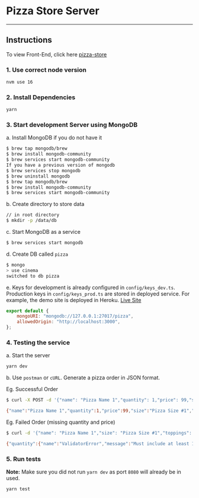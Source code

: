 # Pizza Store Server

---

## Instructions

To view Front-End, click here [pizza-store](https://github.com/thisisharrison/pizza-store)

### 1. Use correct node version

```bash
nvm use 16
```

### 2. Install Dependencies

```bash
yarn
```

### 3. Start development Server using MongoDB

a. Install MongoDB if you do not have it

```bash
$ brew tap mongodb/brew
$ brew install mongodb-community
$ brew services start mongodb-community
If you have a previous version of mongodb
$ brew services stop mongodb
$ brew uninstall mongodb
$ brew tap mongodb/brew
$ brew install mongodb-community
$ brew services start mongodb-community
```

b. Create directory to store data

```bash
// in root directory
$ mkdir -p /data/db
```

c. Start MongoDB as a service

```bash
$ brew services start mongodb
```

d. Create DB called `pizza`

```bash
$ mongo
> use cinema
switched to db pizza
```

e. Keys for development is already configured in `config/keys_dev.ts`. Production keys in `config/keys_prod.ts` are stored in deployed service. For example, the demo site is deployed in Heroku. [Live Site](https://thisisharrison.github.io/pizza-store/)

```js
export default {
    mongoURI: "mongodb://127.0.0.1:27017/pizza",
    allowedOrigin: "http://localhost:3000",
};
```

### 4. Testing the service

a. Start the server

```bash
yarn dev
```

b. Use `postman` or `cURL`. Generate a pizza order in JSON format.

Eg. Successful Order

```bash
$ curl -X POST -d '{"name": "Pizza Name 1","quantity": 1,"price": 99,"size": "Pizza Size #1","toppings": ["Pizza Topping #9","Pizza Topping #8"]}' -H 'Content-Type: application/json' http://localhost:8080/api/orders

{"name":"Pizza Name 1","quantity":1,"price":99,"size":"Pizza Size #1","toppings":["Pizza Topping #9","Pizza Topping #8"],"_id":"61acf967b4ea5a177df1e754","createdAt":"2021-12-05T17:39:51.190Z","updatedAt":"2021-12-05T17:39:51.190Z","__v":0}
```

Eg. Failed Order (missing quantity and price)

```bash
$ curl -d '{"name": "Pizza Name 1","size": "Pizza Size #1","toppings": ["Pizza Topping #9","Pizza Topping #8"]}' -H 'Content-Type: application/json' http://localhost:8080/api/orders

{"quantity":{"name":"ValidatorError","message":"Must include at least 1 unit","properties":{"message":"Must include at least 1 unit","type":"required","path":"quantity"},"kind":"required","path":"quantity"},"price":{"name":"ValidatorError","message":"Price cannot be left empty","properties":{"message":"Price cannot be left empty","type":"required","path":"price"},"kind":"required","path":"price"}}
```

### 5. Run tests

**Note:** Make sure you did not run `yarn dev` as port `8080` will already be in used.

```bash
yarn test
```
